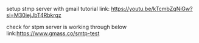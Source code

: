 

setup stmp server with gmail tutorial link: https://youtu.be/kTcmbZqNiGw?si=M30iejJbT4Rbkrqz 

check for stpm server is working through below link:https://www.gmass.co/smtp-test